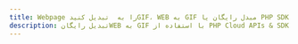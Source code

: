 ---title: Webpage را به  تبدیل کنیدGIF، WEB به GIF مبدل رایگان یا PHP SDKdescription: تبدیل رایگانWEB به GIF با استفاده از PHP Cloud APIs & SDK همچنین اسناد PDF را در Cloud ایجاد، ویرایش و رندر کنید.---